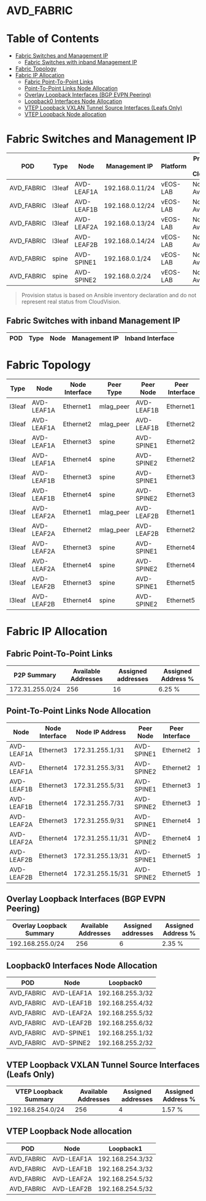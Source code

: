 # AVD_FABRIC

# Table of Contents
<!-- toc -->

- [Fabric Switches and Management IP](#fabric-switches-and-management-ip)
  - [Fabric Switches with inband Management IP](#fabric-switches-with-inband-management-ip)
- [Fabric Topology](#fabric-topology)
- [Fabric IP Allocation](#fabric-ip-allocation)
  - [Fabric Point-To-Point Links](#fabric-point-to-point-links)
  - [Point-To-Point Links Node Allocation](#point-to-point-links-node-allocation)
  - [Overlay Loopback Interfaces (BGP EVPN Peering)](#overlay-loopback-interfaces-bgp-evpn-peering)
  - [Loopback0 Interfaces Node Allocation](#loopback0-interfaces-node-allocation)
  - [VTEP Loopback VXLAN Tunnel Source Interfaces (Leafs Only)](#vtep-loopback-vxlan-tunnel-source-interfaces-leafs-only)
  - [VTEP Loopback Node allocation](#vtep-loopback-node-allocation)

<!-- toc -->
# Fabric Switches and Management IP

| POD | Type | Node | Management IP | Platform | Provisioned in CloudVision |
| --- | ---- | ---- | ------------- | -------- | -------------------------- |
| AVD_FABRIC | l3leaf | AVD-LEAF1A | 192.168.0.11/24 | vEOS-LAB | Not Available |
| AVD_FABRIC | l3leaf | AVD-LEAF1B | 192.168.0.12/24 | vEOS-LAB | Not Available |
| AVD_FABRIC | l3leaf | AVD-LEAF2A | 192.168.0.13/24 | vEOS-LAB | Not Available |
| AVD_FABRIC | l3leaf | AVD-LEAF2B | 192.168.0.14/24 | vEOS-LAB | Not Available |
| AVD_FABRIC | spine | AVD-SPINE1 | 192.168.0.1/24 | vEOS-LAB | Not Available |
| AVD_FABRIC | spine | AVD-SPINE2 | 192.168.0.2/24 | vEOS-LAB | Not Available |

> Provision status is based on Ansible inventory declaration and do not represent real status from CloudVision.

## Fabric Switches with inband Management IP
| POD | Type | Node | Management IP | Inband Interface |
| --- | ---- | ---- | ------------- | ---------------- |

# Fabric Topology

| Type | Node | Node Interface | Peer Type | Peer Node | Peer Interface |
| ---- | ---- | -------------- | --------- | ----------| -------------- |
| l3leaf | AVD-LEAF1A | Ethernet1 | mlag_peer | AVD-LEAF1B | Ethernet1 |
| l3leaf | AVD-LEAF1A | Ethernet2 | mlag_peer | AVD-LEAF1B | Ethernet2 |
| l3leaf | AVD-LEAF1A | Ethernet3 | spine | AVD-SPINE1 | Ethernet2 |
| l3leaf | AVD-LEAF1A | Ethernet4 | spine | AVD-SPINE2 | Ethernet2 |
| l3leaf | AVD-LEAF1B | Ethernet3 | spine | AVD-SPINE1 | Ethernet3 |
| l3leaf | AVD-LEAF1B | Ethernet4 | spine | AVD-SPINE2 | Ethernet3 |
| l3leaf | AVD-LEAF2A | Ethernet1 | mlag_peer | AVD-LEAF2B | Ethernet1 |
| l3leaf | AVD-LEAF2A | Ethernet2 | mlag_peer | AVD-LEAF2B | Ethernet2 |
| l3leaf | AVD-LEAF2A | Ethernet3 | spine | AVD-SPINE1 | Ethernet4 |
| l3leaf | AVD-LEAF2A | Ethernet4 | spine | AVD-SPINE2 | Ethernet4 |
| l3leaf | AVD-LEAF2B | Ethernet3 | spine | AVD-SPINE1 | Ethernet5 |
| l3leaf | AVD-LEAF2B | Ethernet4 | spine | AVD-SPINE2 | Ethernet5 |

# Fabric IP Allocation

## Fabric Point-To-Point Links

| P2P Summary | Available Addresses | Assigned addresses | Assigned Address % |
| ----------- | ------------------- | ------------------ | ------------------ |
| 172.31.255.0/24 | 256 | 16 | 6.25 % |

## Point-To-Point Links Node Allocation

| Node | Node Interface | Node IP Address | Peer Node | Peer Interface | Peer IP Address |
| ---- | -------------- | --------------- | --------- | -------------- | --------------- |
| AVD-LEAF1A | Ethernet3 | 172.31.255.1/31 | AVD-SPINE1 | Ethernet2 | 172.31.255.0/31 |
| AVD-LEAF1A | Ethernet4 | 172.31.255.3/31 | AVD-SPINE2 | Ethernet2 | 172.31.255.2/31 |
| AVD-LEAF1B | Ethernet3 | 172.31.255.5/31 | AVD-SPINE1 | Ethernet3 | 172.31.255.4/31 |
| AVD-LEAF1B | Ethernet4 | 172.31.255.7/31 | AVD-SPINE2 | Ethernet3 | 172.31.255.6/31 |
| AVD-LEAF2A | Ethernet3 | 172.31.255.9/31 | AVD-SPINE1 | Ethernet4 | 172.31.255.8/31 |
| AVD-LEAF2A | Ethernet4 | 172.31.255.11/31 | AVD-SPINE2 | Ethernet4 | 172.31.255.10/31 |
| AVD-LEAF2B | Ethernet3 | 172.31.255.13/31 | AVD-SPINE1 | Ethernet5 | 172.31.255.12/31 |
| AVD-LEAF2B | Ethernet4 | 172.31.255.15/31 | AVD-SPINE2 | Ethernet5 | 172.31.255.14/31 |

## Overlay Loopback Interfaces (BGP EVPN Peering)

| Overlay Loopback Summary | Available Addresses | Assigned addresses | Assigned Address % |
| ------------------------ | ------------------- | ------------------ | ------------------ |
| 192.168.255.0/24 | 256 | 6 | 2.35 % |

## Loopback0 Interfaces Node Allocation

| POD | Node | Loopback0 |
| --- | ---- | --------- |
| AVD_FABRIC | AVD-LEAF1A | 192.168.255.3/32 |
| AVD_FABRIC | AVD-LEAF1B | 192.168.255.4/32 |
| AVD_FABRIC | AVD-LEAF2A | 192.168.255.5/32 |
| AVD_FABRIC | AVD-LEAF2B | 192.168.255.6/32 |
| AVD_FABRIC | AVD-SPINE1 | 192.168.255.1/32 |
| AVD_FABRIC | AVD-SPINE2 | 192.168.255.2/32 |

## VTEP Loopback VXLAN Tunnel Source Interfaces (Leafs Only)

| VTEP Loopback Summary | Available Addresses | Assigned addresses | Assigned Address % |
| --------------------- | ------------------- | ------------------ | ------------------ |
| 192.168.254.0/24 | 256 | 4 | 1.57 % |

## VTEP Loopback Node allocation

| POD | Node | Loopback1 |
| --- | ---- | --------- |
| AVD_FABRIC | AVD-LEAF1A | 192.168.254.3/32 |
| AVD_FABRIC | AVD-LEAF1B | 192.168.254.3/32 |
| AVD_FABRIC | AVD-LEAF2A | 192.168.254.5/32 |
| AVD_FABRIC | AVD-LEAF2B | 192.168.254.5/32 |
